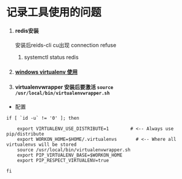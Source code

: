 # 记录工具使用的问题
1. #### redis安装
	 安装后reids-cli cu出现 connection refuse
	 1. systemctl status redis 
   
2. #### [windows virtualenv 使用](https://www.cnblogs.com/cwp-bg/p/python.html)
3. #### virtualenvwrapper 安装后要激活 `source /usr/local/bin/virtualenvwrapper.sh`
- 配置
```
if [ `id -u` != '0' ]; then

	export VIRTUALENV_USE_DISTRIBUTE=1        # <-- Always use pip/distribute
	export WORKON_HOME=$HOME/.virtualenvs       # <-- Where all virtualenvs will be stored
	source /usr/local/bin/virtualenvwrapper.sh
	export PIP_VIRTUALENV_BASE=$WORKON_HOME
	export PIP_RESPECT_VIRTUALENV=true

fi

```
